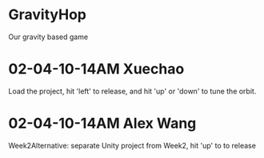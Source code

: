 # GravityHop
Our gravity based game

# 02-04-10-14AM Xuechao
Load the project, hit 'left' to release, and hit 'up' or 'down' to tune the orbit.

# 02-04-10-14AM Alex Wang
Week2Alternative: separate Unity project from Week2, hit 'up' to to release